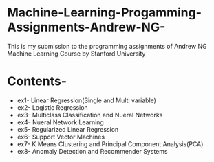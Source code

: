 # Machine-Learning-Progamming-Assignments-Andrew-NG-
This is my submission to the programming assignments of Andrew NG Machine Learning Course by Stanford University
# Contents-
* ex1- Linear Regression(Single and Multi variable)
* ex2- Logistic Regression
* ex3- Multiclass Classification and Nueral Networks
* ex4- Nueral Network Learning
* ex5- Regularized Linear Regression
* ex6- Support Vector Machines
* ex7- K Means Clustering and Principal Component Analysis(PCA)
* ex8- Anomaly Detection and Recommender Systems
